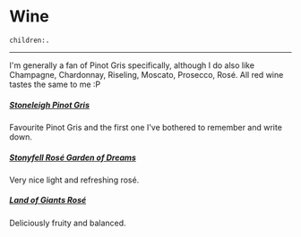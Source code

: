 # Wine
```query
children:.
```
---

I'm generally a fan of Pinot Gris specifically, although I do also like Champagne, Chardonnay, Riseling, Moscato, Prosecco, Rosé. All red wine tastes the same to me :P

##### [Stoneleigh Pinot Gris](https://www.danmurphys.com.au/product/DM_907194/stoneleigh-pinot-gris)
Favourite Pinot Gris and the first one I've bothered to remember and write down.

##### [Stonyfell Rosé Garden of Dreams](https://www.stonyfellwines.com.au/garden-of-dreams/)
Very nice light and refreshing rosé.

##### [Land of Giants Rosé](https://www.liquorland.com.au/rose/land-of-giants-rose-750ml_3114061)
Deliciously fruity and balanced.
